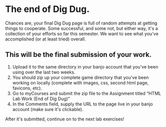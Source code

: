# The end of Dig Dug.

Chances are, your final Dig Dug page is full of random attempts at getting things to cooperate.  Some successful, and some not, but either way, it's a collection of your efforts so far this semester.  We want to see what you've accomplished (or at least tried) overall.  

## This will be the final submission of your work.

1.	Upload it to the same directory in your banjo account that you've been using over the last two weeks. 
2.	You should zip up your complete game directory that you've been working on locally (complete with images, css, second html page, favicons, etc).
3.	Go to myCourses and submit the zip file to the Assignment titled “HTML Lab Work (End of Dig Dug)”
4.	In the Comments field, supply the URL to the page live in your banjo account (make sure it's clickable).

After it's submitted, continue on to the next lab exercises!




